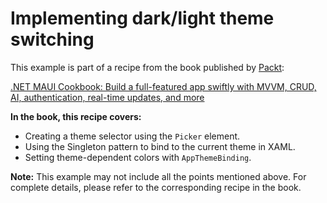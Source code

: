 # Implementing dark/light theme switching
This example is part of a recipe from the book published by [Packt](https://www.packtpub.com/en-us?utm_source=github):

[.NET MAUI Cookbook: Build a full-featured app swiftly with MVVM, CRUD, AI, authentication, real-time updates, and more](https://www.amazon.com/NET-MAUI-Cookbook-full-featured-authentication-ebook/dp/B0DHV34WQ5)

**In the book, this recipe covers:**
* Creating a theme selector using the `Picker` element.
* Using the Singleton pattern to bind to the current theme in XAML.
* Setting theme-dependent colors with `AppThemeBinding`.

**Note:** This example may not include all the points mentioned above. For complete details, please refer to the corresponding recipe in the book.

